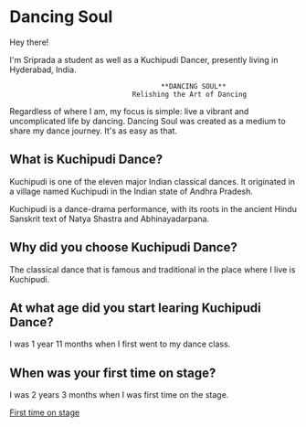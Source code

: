 # Dancing Soul

Hey there!

I'm Sriprada a student as well as a Kuchipudi Dancer, presently living in Hyderabad, India.

                                         **DANCING SOUL** 
                                  Relishing the Art of Dancing 

Regardless of where I am, my focus is simple: live a vibrant and uncomplicated life by dancing. Dancing Soul was created as a medium to share my dance journey. It's as easy as that. 

## What is Kuchipudi Dance?

Kuchipudi is one of the eleven major Indian classical dances. It originated in a village named Kuchipudi in the Indian state of Andhra Pradesh.

Kuchipudi is a dance-drama performance, with its roots in the ancient Hindu Sanskrit text of Natya Shastra and Abhinayadarpana.

## Why did you choose Kuchipudi Dance?

The classical dance that is famous and traditional in the place where I live is Kuchipudi.

## At what age did you start learing Kuchipudi Dance?

I was 1 year 11 months when I first went to my dance class. 

## When was your first time on stage?

I was 2 years 3 months when I was first time on the stage.

[First time on stage](https://www.youtube.com/watch?v=XWVDEyHFd00)
